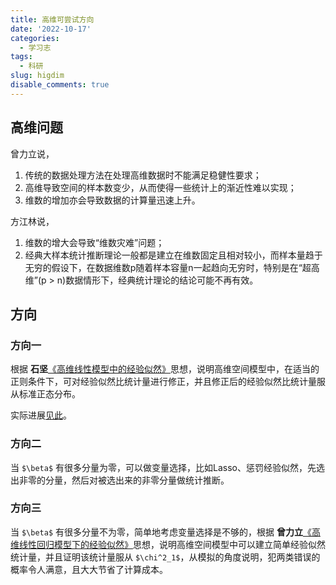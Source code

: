 ```yaml
---
title: 高维可尝试方向
date: '2022-10-17'
categories:
  - 学习志
tags:
  - 科研
slug: higdim
disable_comments: true
---
```

## 高维问题
曾力立说，
1. 传统的数据处理方法在处理高维数据时不能满足稳健性要求；
2. 高维导致空间的样本数变少，从而使得一些统计上的渐近性难以实现；
3. 维数的增加亦会导致数据的计算量迅速上升。

方江林说，
1. 维数的增大会导致“维数灾难”问题；
2. 经典大样本统计推断理论一般都是建立在维数固定且相对较小，而样本量趋于无穷的假设下，在数据维数p随着样本容量n一起趋向无穷时，特别是在“超高维”(p > n)数据情形下，经典统计理论的结论可能不再有效。

## 方向

### 方向一 

根据 __石坚__[《高维线性模型中的经验似然》](/papers/HigDimen/2.pdf)思想，说明高维空间模型中，在适当的正则条件下，可对经验似然比统计量进行修正，并且修正后的经验似然比统计量服从标准正态分布。

实际进展[见此](https://tang-jay.github.io/HighDimen)。


### 方向二 
当 `$\beta$` 有很多分量为零，可以做变量选择，比如Lasso、惩罚经验似然，先选出非零的分量，然后对被选出来的非零分量做统计推断。


### 方向三 

当 `$\beta$` 有很多分量不为零，简单地考虑变量选择是不够的，根据 **曾力立**[《高维线性回归模型下的经验似然》](/papers/HigDimen/曾力立.pdf)思想，说明高维空间模型中可以建立简单经验似然统计量，并且证明该统计量服从 `$\chi^2_1$`，从模拟的角度说明，犯两类错误的概率令人满意，且大大节省了计算成本。

